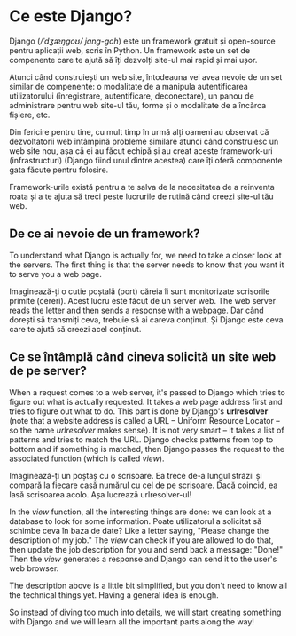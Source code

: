 # Ce este Django?

Django (*/ˈdʒæŋɡoʊ/ jang-goh*) este un framework gratuit și open-source pentru aplicații web, scris în Python. Un framework este un set de compenente care te ajută să îți dezvolți site-ul mai rapid și mai ușor.

Atunci când construiești un web site, întodeauna vei avea nevoie de un set similar de compenente: o modalitate de a manipula autentificarea utilizatorului (înregistrare, autentificare, deconectare), un panou de administrare pentru web site-ul tău, forme și o modalitate de a încărca fișiere, etc.

Din fericire pentru tine, cu mult timp în urmă alți oameni au observat că dezvoltatorii web întâmpină probleme similare atunci când construiesc un web site nou, așa că ei au făcut echipă și au creat aceste framework-uri (infrastructuri) (Django fiind unul dintre acestea) care îți oferă componente gata făcute pentru folosire.

Framework-urile există pentru a te salva de la necesitatea de a reinventa roata și a te ajuta să treci peste lucrurile de rutină când creezi site-ul tău web.

## De ce ai nevoie de un framework?

To understand what Django is actually for, we need to take a closer look at the servers. The first thing is that the server needs to know that you want it to serve you a web page.

Imaginează-ți o cutie poștală (port) căreia îi sunt monitorizate scrisorile primite (cereri). Acest lucru este făcut de un server web. The web server reads the letter and then sends a response with a webpage. Dar când dorești să transmiți ceva, trebuie să ai careva conținut. Și Django este ceva care te ajută să creezi acel conținut.

## Ce se întâmplă când cineva solicită un site web de pe server?

When a request comes to a web server, it's passed to Django which tries to figure out what is actually requested. It takes a web page address first and tries to figure out what to do. This part is done by Django's **urlresolver** (note that a website address is called a URL – Uniform Resource Locator – so the name *urlresolver* makes sense). It is not very smart – it takes a list of patterns and tries to match the URL. Django checks patterns from top to bottom and if something is matched, then Django passes the request to the associated function (which is called *view*).

Imaginează-ți un poștaș cu o scrisoare. Ea trece de-a lungul străzii și compară la fiecare casă numărul cu cel de pe scrisoare. Dacă coincid, ea lasă scrisoarea acolo. Așa lucrează urlresolver-ul!

In the *view* function, all the interesting things are done: we can look at a database to look for some information. Poate utilizatorul a solicitat să schimbe ceva în baza de date? Like a letter saying, "Please change the description of my job." The *view* can check if you are allowed to do that, then update the job description for you and send back a message: "Done!" Then the *view* generates a response and Django can send it to the user's web browser.

The description above is a little bit simplified, but you don't need to know all the technical things yet. Having a general idea is enough.

So instead of diving too much into details, we will start creating something with Django and we will learn all the important parts along the way!